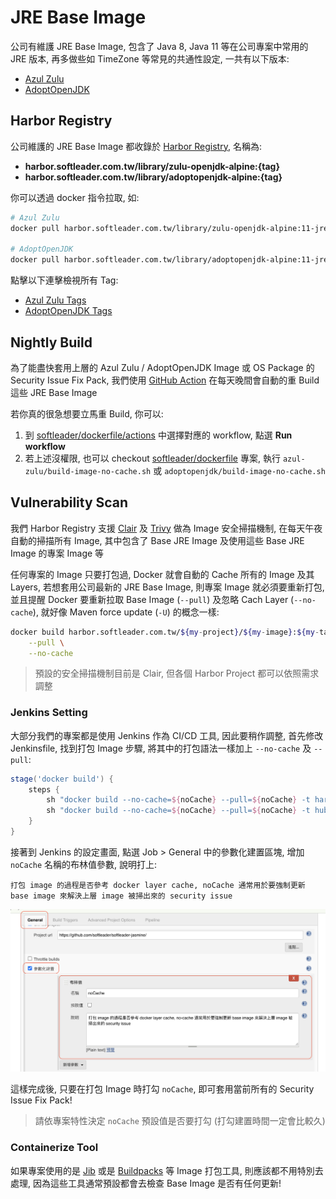 # JRE Base Image

公司有維護 JRE Base Image, 包含了 Java 8, Java 11 等在公司專案中常用的 JRE 版本, 再多做些如 TimeZone 等常見的共通性設定, 一共有以下版本:

- [Azul Zulu](https://github.com/softleader/dockerfile/tree/master/azul-zulu)
- [AdoptOpenJDK](https://github.com/softleader/dockerfile/tree/master/adoptopenjdk)

## Harbor Registry

公司維護的 JRE Base Image 都收錄於 [Harbor Registry](https://harbor.softleader.com.tw/), 名稱為:

- **harbor.softleader.com.tw/library/zulu-openjdk-alpine:{tag}**
- **harbor.softleader.com.tw/library/adoptopenjdk-alpine:{tag}**

你可以透過 docker 指令拉取, 如:

```sh
# Azul Zulu
docker pull harbor.softleader.com.tw/library/zulu-openjdk-alpine:11-jre-taipei

# AdoptOpenJDK
docker pull harbor.softleader.com.tw/library/adoptopenjdk-alpine:11-jre-taipei
```

點擊以下連擊檢視所有 Tag:

- [Azul Zulu Tags](https://harbor.softleader.com.tw/harbor/projects/251/repositories/zulu-openjdk-alpine)
- [AdoptOpenJDK Tags](https://harbor.softleader.com.tw/harbor/projects/251/repositories/adoptopenjdk-alpine)

## Nightly Build

為了能盡快套用上層的 Azul Zulu / AdoptOpenJDK Image 或 OS Package 的 Security Issue Fix Pack, 我們使用 [GitHub Action](https://github.com/softleader/dockerfile/blob/master/.github/workflows) 在每天晚間會自動的重 Build 這些 JRE Base Image

若你真的很急想要立馬重 Build, 你可以:

1. 到 [softleader/dockerfile/actions](https://github.com/softleader/dockerfile/actions) 中選擇對應的 workflow, 點選 **Run workflow**
2. 若上述沒權限, 也可以 checkout [softleader/dockerfile](https://github.com/softleader/dockerfile) 專案, 執行  `azul-zulu/build-image-no-cache.sh` 或 `adoptopenjdk/build-image-no-cache.sh`

## Vulnerability Scan

我們 Harbor Registry 支援 [Clair](https://github.com/quay/clair) 及 [Trivy](https://github.com/aquasecurity/trivy) 做為 Image 安全掃描機制, 在每天午夜自動的掃描所有 Image, 其中包含了 Base JRE Image 及使用這些 Base JRE Image 的專案 Image 等

任何專案的 Image 只要打包過, Docker 就會自動的 Cache 所有的 Image 及其 Layers, 若想套用公司最新的 JRE Base Image, 則專案 Image 就必須要重新打包, 並且提醒 Docker 要重新拉取 Base Image (`--pull`) 及忽略 Cach Layer (`--no-cache`), 就好像 Maven force update (`-U`) 的概念一樣:

```sh
docker build harbor.softleader.com.tw/${my-project}/${my-image}:${my-tag} \
	--pull \
	--no-cache
```

> 預設的安全掃描機制目前是 Clair, 但各個 Harbor Project 都可以依照需求調整

### Jenkins Setting

大部分我們的專案都是使用 Jenkins 作為 CI/CD 工具, 因此要稍作調整, 首先修改 Jenkinsfile, 找到打包 Image 步驟, 將其中的打包語法一樣加上 `--no-cache` 及 `--pull`:

```groovy
stage('docker build') {
    steps {
        sh "docker build --no-cache=${noCache} --pull=${noCache} -t harbor.softleader.com.tw/jasmine/${env.JOB_NAME}:${tag} . -f Dockerfile-ocp"
        sh "docker build --no-cache=${noCache} --pull=${noCache} -t hub.softleader.com.tw/${env.JOB_NAME}:${tag} ."
    }
}
```

接著到 Jenkins 的設定畫面, 點選 Job > General 中的參數化建置區塊, 增加 `noCache` 名稱的布林值參數, 說明打上:

```
打包 image 的過程是否參考 docker layer cache, noCache 通常用於要強制更新 base image 來解決上層 image 被掃出來的 security issue
```

![](./jenkins-job-param.png)

這樣完成後, 只要在打包 Image 時打勾 `noCache`, 即可套用當前所有的 Security Issue Fix Pack!

> 請依專案特性決定 `noCache` 預設值是否要打勾 (打勾建置時間一定會比較久)

### Containerize Tool

如果專案使用的是 [Jib](https://github.com/GoogleContainerTools/jib) 或是 [Buildpacks](https://buildpacks.io/) 等 Image 打包工具, 則應該都不用特別去處理, 因為這些工具通常預設都會去檢查 Base Image 是否有任何更新!
